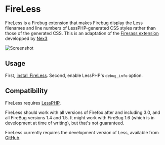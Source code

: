 # FireLess

FireLess is a Firebug extension
that makes Firebug display the Less filenames and line numbers
of LessPHP-generated CSS styles
rather than those of the generated CSS.
This is an adaptation of the [Firesass extension](https://github.com/nex3/firesass) developped by [Nex3](https://github.com/nex3/firesass)

![Screenshot](http://github.com/clearideaz/lessphp/raw/master/extra/screenshot.png)

## Usage

First, [install FireLess](https://github.com/clearideaz/lessphp/extra/fireless_for_firebug-0.0.5-fx.xpi).
Second, enable LessPHP's `debug_info` option.

## Compatibility

FireLess requires [LessPHP](http://leafo.net/lessphp/).

FireLess should work with all versions of Firefox after and including 3.0,
and all FireBug versions 1.4 and 1.5.
It might work with FireBug 1.6 (which is in development at time of writing),
but that's not guaranteed.

FireLess currently requires the development version of Less,
available from [GitHub](https://github.com/leafo/lessphp/).
